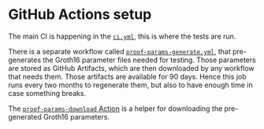 GitHub Actions setup
====================

The main CI is happening in the [`ci.yml`], this is where the tests are run.

There is a separate workflow called [`proof-params-generate.yml`], that pre-generates the Groth16 parameter files needed for testing. Those parameters are stored as GitHub Artifacts, which are then downloaded by any workflow that needs them. Those artifacts are available for 90 days. Hence this job runs every two months to regenerate them, but also to have enough time in case something breaks.

The [`proof-params-download` Action] is a helper for downloading the pre-generated Groth16 parameters.

[`ci.yml`]: ./workflows/ci.yml
[`proof-params-generate.yml`]: ./workflows/proof-params-generate.yml
[`proof-params-download` Action]: ./actions/proof-params-download/action.yml
